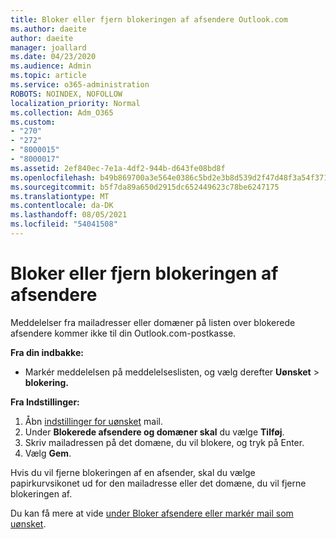 ```yaml
---
title: Bloker eller fjern blokeringen af afsendere Outlook.com
ms.author: daeite
author: daeite
manager: joallard
ms.date: 04/23/2020
ms.audience: Admin
ms.topic: article
ms.service: o365-administration
ROBOTS: NOINDEX, NOFOLLOW
localization_priority: Normal
ms.collection: Adm_O365
ms.custom:
- "270"
- "272"
- "8000015"
- "8000017"
ms.assetid: 2ef840ec-7e1a-4df2-944b-d643fe08bd8f
ms.openlocfilehash: b49b869700a3e564e0386c5bd2e3b8d539d2f47d48f3a54f3718c770ccc9a0bd
ms.sourcegitcommit: b5f7da89a650d2915dc652449623c78be6247175
ms.translationtype: MT
ms.contentlocale: da-DK
ms.lasthandoff: 08/05/2021
ms.locfileid: "54041508"
---
```

# <a name="block-or-unblock-senders"></a>Bloker eller fjern blokeringen af afsendere

Meddelelser fra mailadresser eller domæner på listen over blokerede afsendere kommer ikke til din Outlook.com-postkasse.

**Fra din indbakke:**

- Markér meddelelsen på meddelelseslisten, og vælg derefter **Uønsket**  >  **blokering.**

**Fra Indstillinger:**

1. Åbn [indstillinger for uønsket](https://outlook.live.com/mail/options/mail/junkEmail) mail.
2. Under **Blokerede afsendere og domæner skal** du vælge **Tilføj**.
3. Skriv mailadressen på det domæne, du vil blokere, og tryk på Enter.
4. Vælg **Gem**.

Hvis du vil fjerne blokeringen af en afsender, skal du vælge papirkurvsikonet ud for den mailadresse eller det domæne, du vil fjerne blokeringen af.

Du kan få mere at vide [under Bloker afsendere eller markér mail som uønsket](https://support.office.com/article/a3ece97b-82f8-4a5e-9ac3-e92fa6427ae4?wt.mc_id=Office_Outlook_com_Alchemy).